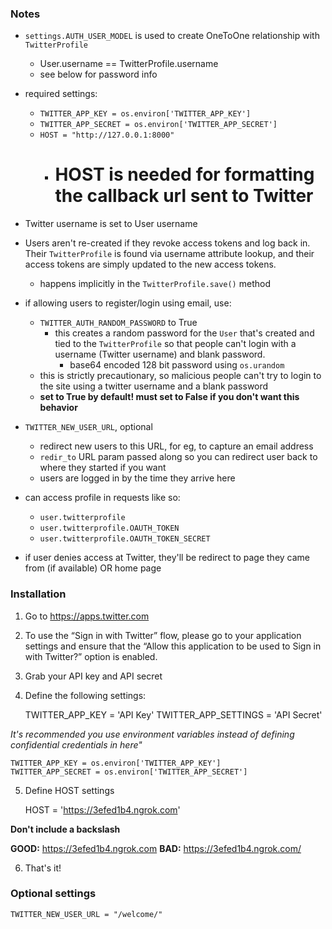 ### Notes

- `settings.AUTH_USER_MODEL` is used to create OneToOne relationship with `TwitterProfile`
	- User.username == TwitterProfile.username
	- see below for password info 

- required settings:
	- `TWITTER_APP_KEY = os.environ['TWITTER_APP_KEY']`
	- `TWITTER_APP_SECRET = os.environ['TWITTER_APP_SECRET']`
	- `HOST = "http://127.0.0.1:8000"`
		- # HOST is needed for formatting the callback url sent to Twitter
- Twitter username is set to User username

- Users aren't re-created if they revoke access tokens and log back in. Their `TwitterProfile` is found via username attribute lookup, and their access tokens are simply updated to the new access tokens. 
	- happens implicitly in the `TwitterProfile.save()` method

- if allowing users to register/login using email, use:
	- `TWITTER_AUTH_RANDOM_PASSWORD` to True
		- this creates a random password for the `User` that's created and tied to
		the `TwitterProfile` so that people can't login with a username (Twitter username) and blank password.
			- base64 encoded 128 bit password using `os.urandom`
	- this is strictly precautionary, so malicious people can't try to login to the site using a twitter username and a blank password
	- **set to True by default! must set to False if you don't want this behavior** 

- `TWITTER_NEW_USER_URL`, optional
	- redirect new users to this URL, for eg, to capture an email address
	- `redir_to` URL param passed along so you can redirect user back to
	where they started if you want
	- users are logged in by the time they arrive here

- can access profile in requests like so:
	- `user.twitterprofile`
	- `user.twitterprofile.OAUTH_TOKEN`
	- `user.twitterprofile.OAUTH_TOKEN_SECRET`

- if user denies access at Twitter, they'll be redirect to page they came from (if available) OR home page


### Installation

1. Go to https://apps.twitter.com
2. To use the “Sign in with Twitter” flow, please go to your application settings and ensure that the “Allow this application to be used to Sign in with Twitter?” option is enabled.
3. Grab your API key and API secret
4. Define the following settings:

	TWITTER_APP_KEY = 'API Key'
	TWITTER_APP_SETTINGS = 'API Secret'

*It's recommended you use environment variables instead of defining confidential credentials in here"*

	TWITTER_APP_KEY = os.environ['TWITTER_APP_KEY']
	TWITTER_APP_SECRET = os.environ['TWITTER_APP_SECRET']

5. Define HOST settings
	
	HOST = 'https://3efed1b4.ngrok.com'

**Don't include a backslash**

**GOOD:** https://3efed1b4.ngrok.com
**BAD:**  https://3efed1b4.ngrok.com/

6. That's it!

### Optional settings

	TWITTER_NEW_USER_URL = "/welcome/"